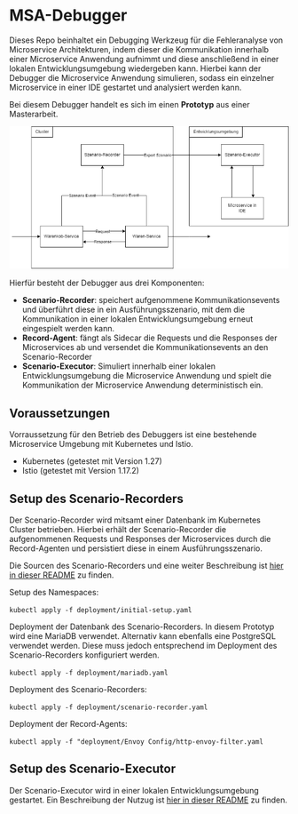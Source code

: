 # MSA-Debugger
Dieses Repo beinhaltet ein Debugging Werkzeug für die Fehleranalyse von Microservice Architekturen, indem dieser die Kommunikation innerhalb einer Microservice Anwendung aufnimmt und diese anschließend in einer lokalen Entwicklungsumgebung wiedergeben kann. Hierbei kann der Debugger die Microservice Anwendung simulieren, sodass ein einzelner Microservice in einer IDE gestartet und analysiert werden kann.

Bei diesem Debugger handelt es sich im einen **Prototyp** aus einer Masterarbeit. 

![Concept Overview](Grundkonzept.png)

Hierfür besteht der Debugger aus drei Komponenten:
- **Scenario-Recorder**: speichert aufgenommene Kommunikationsevents und überführt diese in ein Ausführungsszenario, mit dem die Kommunikation in einer lokalen Entwicklungsumgebung erneut eingespielt werden kann.
- **Record-Agent**: fängt als Sidecar die Requests und die Responses der Microservices ab und versendet die Kommunikationsevents an den Scenario-Recorder
- **Scenario-Executor**: Simuliert innerhalb einer lokalen Entwicklungsumgebung die Microservice Anwendung und spielt die Kommunikation der Microservice Anwendung deterministisch ein.

## Voraussetzungen
Vorraussetzung für den Betrieb des Debuggers ist eine bestehende Microservice Umgebung mit Kubernetes und Istio.
- Kubernetes (getestet mit Version 1.27)
- Istio (getestet mit Version 1.17.2)

## Setup des Scenario-Recorders

Der Scenario-Recorder wird mitsamt einer Datenbank im Kubernetes Cluster betrieben. Hierbei erhält der Scenario-Recorder die aufgenommenen Requests und Responses der Microservices durch die Record-Agenten und persistiert diese in einem Ausführungsszenario.

Die Sourcen des Scenario-Recorders und eine weiter Beschreibung ist [hier in dieser README](https://github.com/LennartProchnow/MSA-Debugger/blob/main/scenario-recorder/README.md) zu finden.

Setup des Namespaces:

```` kubectl apply -f deployment/initial-setup.yaml ````

Deployment der Datenbank des Scenario-Recorders. In diesem Prototyp wird eine MariaDB verwendet. Alternativ kann ebenfalls eine PostgreSQL verwendet werden. Diese muss jedoch entsprechend im Deployment des Scenario-Recorders konfiguriert werden.

```` kubectl apply -f deployment/mariadb.yaml ````

Deployment des Scenario-Recorders:

```` kubectl apply -f deployment/scenario-recorder.yaml ````

Deployment der Record-Agents:

```` kubectl apply -f "deployment/Envoy Config/http-envoy-filter.yaml ````

## Setup des Scenario-Executor

Der Scenario-Executor wird in einer lokalen Entwicklungsumgebung gestartet. Ein Beschreibung der Nutzug ist [hier in dieser README](https://github.com/LennartProchnow/MSA-Debugger/blob/main/msa-debugger-replayer/README.md) zu finden.